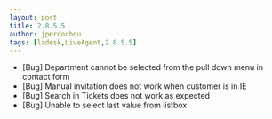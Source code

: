 ```yaml
---
layout: post
title: 2.8.5.5
author: jperdochqu
tags: [ladesk,LiveAgent,2.8.5.5]
---
```


- [Bug] Department cannot be selected from the pull down menu in contact form
- [Bug] Manual invitation does not work when customer is in IE
- [Bug] Search in Tickets does not work as expected
- [Bug] Unable to select last value from listbox
